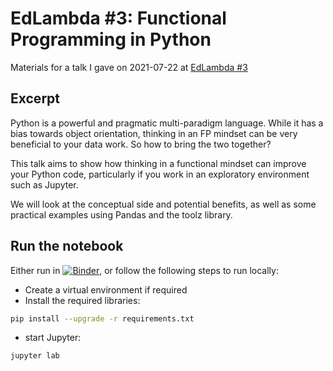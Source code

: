 # EdLambda #3: Functional Programming in Python
Materials for a talk I gave on 2021-07-22 at [EdLambda #3](https://www.meetup.com/EdLambda/events/278423103/)

## Excerpt
Python is a powerful and pragmatic multi-paradigm language. While it has a bias towards object orientation, thinking in an FP mindset can be very beneficial to your data work. So how to bring the two together?

This talk aims to show how thinking in a functional mindset can improve your Python code, particularly if you work in an exploratory environment such as Jupyter.

We will look at the conceptual side and potential benefits, as well as some practical examples using Pandas and the toolz library.

## Run the notebook
Either run in [![Binder](https://mybinder.org/badge_logo.svg)](https://mybinder.org/v2/gh/eliasmistler/edlambda-3-python-fp/HEAD), or follow the following steps to run locally:

- Create a virtual environment if required
- Install the required libraries:
```bash
pip install --upgrade -r requirements.txt
```
- start Jupyter:
```bash
jupyter lab
```

